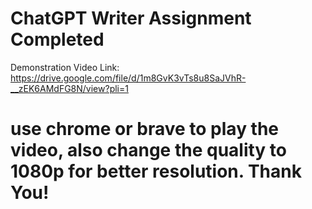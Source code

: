# ChatGPT Writer Assignment Completed

Demonstration Video Link: https://drive.google.com/file/d/1m8GvK3vTs8u8SaJVhR-__zEK6AMdFG8N/view?pli=1 


# use chrome or brave to play the video, also change the quality to 1080p for better resolution. Thank You!



